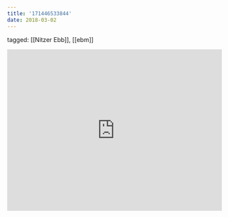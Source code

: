 ```yaml
---
title: '171446533844'
date: 2018-03-02
---
```

tagged: [[Nitzer Ebb]], [[ebm]]
<iframe allow="accelerometer; autoplay; clipboard-write; encrypted-media; gyroscope; picture-in-picture" allowfullscreen="" frameborder="0" height="375" id="youtube_iframe" src="https://www.youtube.com/embed/63rYGgQ9UCA?feature=oembed&amp;enablejsapi=1&amp;origin=https://safe.txmblr.com&amp;wmode=opaque" width="500"></iframe>
